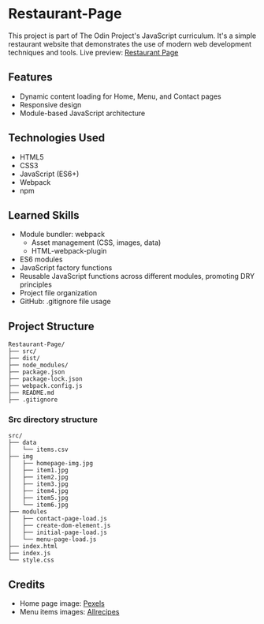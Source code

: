 # Restaurant-Page

This project is part of The Odin Project's JavaScript curriculum. It's a simple restaurant website that demonstrates the use of modern web development techniques and tools. Live preview: [Restaurant Page](https://ayman-marghani.github.io/Restaurant-Page/)

## Features

- Dynamic content loading for Home, Menu, and Contact pages
- Responsive design
- Module-based JavaScript architecture

## Technologies Used

- HTML5
- CSS3
- JavaScript (ES6+)
- Webpack
- npm

## Learned Skills

- Module bundler: webpack
  - Asset management (CSS, images, data)
  - HTML-webpack-plugin
- ES6 modules
- JavaScript factory functions
- Reusable JavaScript functions across different modules, promoting DRY principles
- Project file organization
- GitHub: .gitignore file usage

## Project Structure
```
Restaurant-Page/
├── src/
├── dist/
├── node_modules/
├── package.json
├── package-lock.json
├── webpack.config.js
├── README.md
├── .gitignore
```
### Src directory structure
```
src/
├── data
│   └── items.csv
├── img
│   ├── homepage-img.jpg
│   ├── item1.jpg
│   ├── item2.jpg
│   ├── item3.jpg
│   ├── item4.jpg
│   ├── item5.jpg
│   └── item6.jpg
├── modules
│   ├── contact-page-load.js
│   ├── create-dom-element.js
│   ├── initial-page-load.js
│   └── menu-page-load.js
├── index.html
├── index.js
└── style.css
```

## Credits

- Home page image: [Pexels](https://www.pexels.com/photo/table-in-vintage-restaurant-6267/)
- Menu items images: [Allrecipes](https://www.allrecipes.com/)